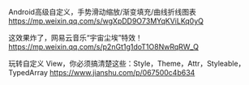 Android高级自定义，手势滑动缩放/渐变填充/曲线折线图表
https://mp.weixin.qq.com/s/wgXpDD9O73MYqKViLKq0yQ

这效果炸了，网易云音乐“宇宙尘埃”特效！
https://mp.weixin.qq.com/s/p2nGt1g1doT1O8NwRqRW_Q

玩转自定义 View，你必须搞清楚这些：Style，Theme，Attr，Styleable，TypedArray
https://www.jianshu.com/p/067500c4b634


